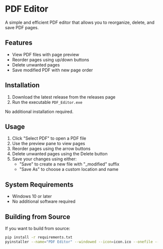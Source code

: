 # PDF Editor

A simple and efficient PDF editor that allows you to reorganize, delete, and save PDF pages.

## Features

- View PDF files with page preview
- Reorder pages using up/down buttons
- Delete unwanted pages
- Save modified PDF with new page order

## Installation

1. Download the latest release from the releases page
2. Run the executable `PDF_Editor.exe`

No additional installation required.

## Usage

1. Click "Select PDF" to open a PDF file
2. Use the preview pane to view pages
3. Reorder pages using the arrow buttons
4. Delete unwanted pages using the Delete button
5. Save your changes using either:
   - "Save" to create a new file with "_modified" suffix
   - "Save As" to choose a custom location and name

## System Requirements

- Windows 10 or later
- No additional software required

## Building from Source

If you want to build from source:

```bash
pip install -r requirements.txt
pyinstaller --name="PDF Editor" --windowed --icon=icon.ico --onefile --hidden-import=PIL._tkinter --collect-all fitz PDF_Editor.py
